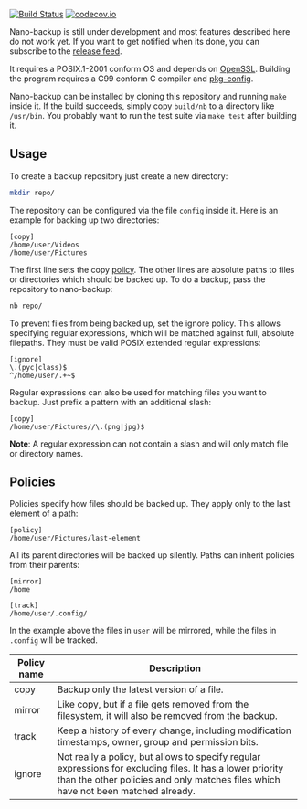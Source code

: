 [![Build Status](https://travis-ci.org/AlxHnr/nano-backup.svg?branch=master)](https://travis-ci.org/AlxHnr/nano-backup)
[![codecov.io](https://codecov.io/github/AlxHnr/nano-backup/coverage.svg?branch=master)](https://codecov.io/github/AlxHnr/nano-backup?branch=master)

Nano-backup is still under development and most features described here do
not work yet. If you want to get notified when its done, you can subscribe
to the [release feed](https://github.com/AlxHnr/nano-backup/releases.atom).

It requires a POSIX.1-2001 conform OS and depends on
[OpenSSL](https://www.openssl.org/). Building the program requires a C99
conform C compiler and
[pkg-config](http://www.freedesktop.org/wiki/Software/pkg-config/).

Nano-backup can be installed by cloning this repository and running `make`
inside it. If the build succeeds, simply copy `build/nb` to a directory
like `/usr/bin`. You probably want to run the test suite via `make test`
after building it.

## Usage

To create a backup repository just create a new directory:

```sh
mkdir repo/
```

The repository can be configured via the file `config` inside it. Here is
an example for backing up two directories:

```
[copy]
/home/user/Videos
/home/user/Pictures
```

The first line sets the copy [policy](#policies). The other lines are
absolute paths to files or directories which should be backed up. To do a
backup, pass the repository to nano-backup:

```sh
nb repo/
```

To prevent files from being backed up, set the ignore policy. This allows
specifying regular expressions, which will be matched against full,
absolute filepaths. They must be valid POSIX extended regular expressions:

```
[ignore]
\.(pyc|class)$
^/home/user/.+~$
```

Regular expressions can also be used for matching files you want to backup.
Just prefix a pattern with an additional slash:

```
[copy]
/home/user/Pictures//\.(png|jpg)$
```

**Note**: A regular expression can not contain a slash and will only match
file or directory names.

## Policies

Policies specify how files should be backed up. They apply only to the last
element of a path:

```
[policy]
/home/user/Pictures/last-element
```

All its parent directories will be backed up silently. Paths can inherit
policies from their parents:

```
[mirror]
/home

[track]
/home/user/.config/
```

In the example above the files in `user` will be mirrored, while the files
in `.config` will be tracked.

Policy name | Description
------------|-------------
copy        | Backup only the latest version of a file.
mirror      | Like copy, but if a file gets removed from the filesystem, it will also be removed from the backup.
track       | Keep a history of every change, including modification timestamps, owner, group and permission bits.
ignore      | Not really a policy, but allows to specify regular expressions for excluding files. It has a lower priority than the other policies and only matches files which have not been matched already.
